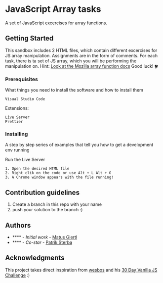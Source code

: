 # JavaScript Array tasks

A set of JavaScript excercises for array functions.

## Getting Started

This sandbox includes 2 HTML files, which contain different excercises for JS array manipulation. Assignments are in the form of comments. 
For each task, there is ta set of JS array, which you will be performing the manipulation on.
Hint: [Look at the Mozilla array function docs](https://developer.mozilla.org/en-US/docs/Web/JavaScript/Reference/Global_Objects/Array)
Good luck! 🍀

### Prerequisites

What things you need to install the software and how to install them

```
Visual Studio Code
```

Extensions:

```
Live Server
Prettier
```

### Installing

A step by step series of examples that tell you how to get a development env running

Run the Live Server

```
1. Open the desired HTML file
2. Right clik on the code or use Alt + L Alt + O
3. A Chrome window appears with the file running!
```

## Contribution guidelines

1. Create a branch in this repo with your name
2. push your solution to the branch :)

## Authors

- \*\*\*\* - _Initial work_ - [Matus Giertl](https://github.com/MattGiertl)
- \*\*\*\* - _Co-star_ - [Patrik Sterba](https://github.com/patrikSterbic)


## Acknowledgments

This project takes direct inspiration from [wesbos](https://github.com/wesbos) and his [30 Day Vanilla JS Challenge](https://github.com/wesbos/JavaScript30) :)

